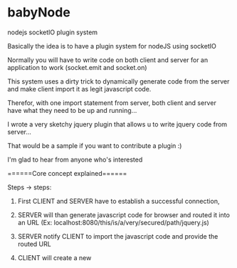 babyNode
========

nodejs socketIO plugin system

Basically the idea is to have a plugin system for nodeJS using socketIO

Normally you will have to write code on both client and server for an application to work (socket.emit and socket.on)

This system uses a dirty trick to dynamically generate code from the server and make client import it as legit javascript code.

Therefor, with one import statement from server, both client and server have what they need to be up and running...

I wrote a very sketchy jquery plugin that allows u to write jquery code from server...

That would be a sample if you want to contribute a plugin :)

I'm glad to hear from anyone who's interested


======Core concept explained======

Steps -> steps:

1. First CLIENT and SERVER have to establish a successful connection,

2. SERVER will than generate javascript code for browser and routed it into an URL (Ex: localhost:8080/this/is/a/very/secured/path/jquery.js)

3. SERVER notify CLIENT to import the javascript code and provide the routed URL

4. CLIENT will create a new <script> tag with src = routed URL, and than append that script tag to <head>

5. CLIENT run the newly imported javascript code automatically.

6. CLIENT notify SERVER that the new code is fully loaded and ready for further trafic

7. SERVER receive "clientReady" message, here goes more code




======Performance?======

sacrifice a header request for a big gain of code quality and organization? Worth it!!!
Well... I would go for it!





======How to write a plugin?======

A sample of a plugin provided (jQuery)

You must provide a class (I know there's no class in JS, but it will be too confusing calling it prototype or anything else... so let's call it "class" for now. You get the idea!!)

basically you need to prepare a module inside /modules/plugins folder
the modules have to return a class


	function myPlugin() {
		//constructor code
		...
	}

	myPlugin.prototype = {
		_bN_name: "myPluginName",
		_bN_clientCode: function(){
			//all content inside this function will be send and digest by client
			...
		}
	}

	module.exports = myPlugin;

The example above is a minimum structure for a plugin

the file name and the _bN_name value must match (uppercase lowercase doesn't matter...)

And for everything to work, you just need to tell users to import it

	bN().import("jQuery");
or 
	bN().import(["first_plugin","secondPlugin",....]);

You can config your plugin right the moment you import it

	bN().import("superPlugin", {
		config1: true,
		config2: 125123,
		config3: "sssss"
	});

Or call a method within your plugin:

	var options = {
		config1: true,
		config2: 125123,
		config3: "sssss"
	}
	bN("myPlugin").init(options);

I kinda twisted this system toward being a framework, so if you call
	
	var port = 8080;
	bN().init(port);

It will create a server at the provided port. The syntax is designed to be very flexible, you can chain everything...

	bN().init(port).import("jQuery")....;




======Where this is going?======

I'm working on some more plugin (a database plugin which will synconize client HTML5 localStorage with online database, and an AUTH token-based system too...)

Can you picture it? It's a very light-weight, scalable nodejs framework that can provide you with very powerful tools with a single import statement!!!

Oh yeah, that's what i'm talking about!!!




======License?======

Even though I still want you to give me a BUZZ when you intend to use, or play around with it,
MIT, GNU GPL, ... you name it! Basically it's free for everything!
I still expect a little bit of pride from you! I'm actually super proud of myself for inventing this thing regardless what you thing about it :)







******************

@KeoStrife
contact@keostrife.com

******************
